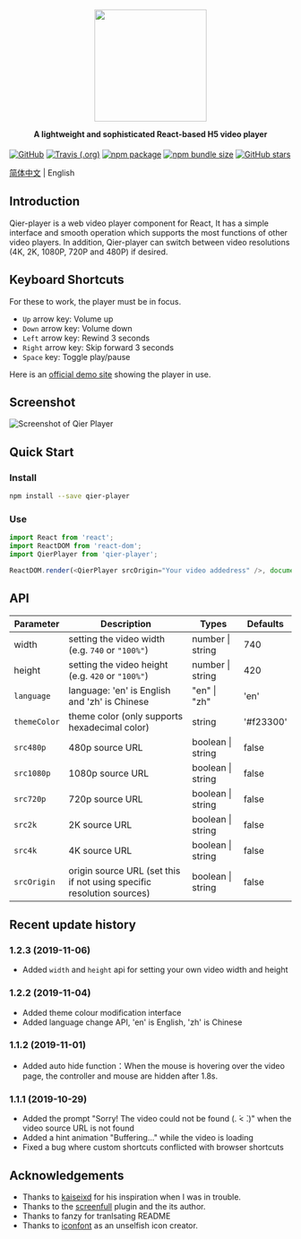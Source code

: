 <h1 align="center">
  <img src="https://i0.hdslb.com/bfs/album/d72f47cd98c9fb6287d7eaf002695de4f53de6f2.png" height="200" width="200"/>
  <p align="center" style="font-size: 0.5em">A lightweight and sophisticated React-based H5 video player</p>
</h1>

[![GitHub](https://img.shields.io/github/license/vortesnail/qier-player)](https://github.com/vortesnail/qier-player/blob/master/LICENSE) [![Travis (.org)](https://img.shields.io/travis/vortesnail/qier-player)]() [![npm package](https://img.shields.io/npm/v/qier-player)](https://www.npmjs.com/package/qier-player) [![npm bundle size](https://img.shields.io/bundlephobia/minzip/qier-player)](https://www.npmjs.com/package/qier-player) [![GitHub stars](https://img.shields.io/github/stars/vortesnail/qier-player)](https://github.com/vortesnail/qier-player/stargazers)

[简体中文](https://github.com/vortesnail/qier-player/blob/master/README-zh-Hans.md) &#124; English

## Introduction

Qier-player is a web video player component for React, It has a simple interface and smooth operation which supports the most functions of other video players. In addition, Qier-player can switch between video resolutions (4K, 2K, 1080P, 720P and 480P) if desired.


## Keyboard Shortcuts

For these to work, the player must be in focus.

- `Up` arrow key: Volume up
-	`Down` arrow key: Volume down
-	`Left` arrow key: Rewind 3 seconds
-	`Right` arrow key: Skip forward 3 seconds
-	`Space` key: Toggle play/pause


Here is an [official demo site](https://vortesnail.github.io/qier-player-demo/) showing the player in use.

## Screenshot

![Screenshot of Qier Player](https://i0.hdslb.com/bfs/album/dc46482ec425ebf78f8501fb44f05f8b01cbda4b.png)


## Quick Start

### Install

```bash
npm install --save qier-player
```

### Use

```js
import React from 'react';
import ReactDOM from 'react-dom';
import QierPlayer from 'qier-player';

ReactDOM.render(<QierPlayer srcOrigin="Your video addedress" />, document.getElementById('root'));
```

## API
| Parameter  |  Description | Types  | Defaults  |
| ------------ | ------------ | ------------ | ------------ |
| width  | setting the video width (e.g. `740` or `"100%"`) | number &#124; string  |  740 |
| height  | setting the video height (e.g. `420` or `"100%"`)  | number &#124; string  |  420 |
| `language`  | language: 'en' is English and  'zh' is Chinese  | "en" &#124; "zh"  |  'en' |
| `themeColor`  | theme color (only supports hexadecimal color)  | string  |  '#f23300' |
| `src480p`  | 480p source URL | boolean &#124; string   | false  |
| `src1080p`  |  1080p source URL | boolean &#124; string   | false  |
| `src720p`  | 720p source URL | boolean &#124; string   | false  |
| `src2k`  |  2K source URL | boolean &#124; string   | false  |
| `src4k`  |  4K source URL | boolean &#124; string   | false  |
| `srcOrigin`  |  origin source URL (set this if not using specific resolution sources) | boolean &#124; string   | false  |

## Recent update history

### 1.2.3 (2019-11-06)
- Added `width` and `height` api for setting your own video width and height

### 1.2.2 (2019-11-04)
- Added theme colour modification interface
- Added language change API, 'en' is English, 'zh' is Chinese

### 1.1.2 (2019-11-01)
-	Added auto hide function：When the mouse is hovering over the video page, the controller and mouse are hidden after 1.8s.

### 1.1.1 (2019-10-29)
- Added the prompt "Sorry! The video could not be found (. ́< ̀.)" when the video source URL is not found
- Added a hint animation "Buffering..." while the video is loading
- Fixed a bug where custom shortcuts conflicted with browser shortcuts


## Acknowledgements
- Thanks to [kaiseixd](https://github.com/kaiseixd) for his inspiration when I was in trouble.
- Thanks to the [screenfull](https://github.com/sindresorhus/screenfull.js/) plugin and the its author.
- Thanks to fanzy for tranlsating README
- Thanks to [iconfont](https://www.iconfont.cn/) as an unselfish icon creator.
